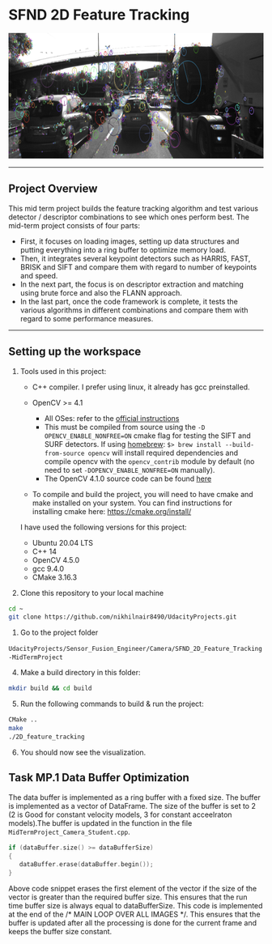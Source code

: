 # SFND 2D Feature Tracking

<img src="images/keypoints.png" width="820" height="248" />

---
## **Project Overview**
This mid term project builds the feature tracking algorithm and test various detector / descriptor combinations to see which ones perform best. The mid-term project consists of four parts:

* First, it focuses on loading images, setting up data structures and putting everything into a ring buffer to optimize memory load. 
* Then, it integrates several keypoint detectors such as HARRIS, FAST, BRISK and SIFT and compare them with regard to number of keypoints and speed. 
* In the next part, the focus is on descriptor extraction and matching using brute force and also the FLANN approach. 
* In the last part, once the code framework is complete, it tests the various algorithms in different combinations and compare them with regard to some performance measures.

---
## Setting up the workspace

1. Tools used in this project:

    - C++ compiler. I prefer using linux, it already has gcc preinstalled.
    
    - OpenCV >= 4.1
      * All OSes: refer to the [official instructions](https://docs.opencv.org/master/df/d65/tutorial_table_of_content_introduction.html)
      * This must be compiled from source using the `-D OPENCV_ENABLE_NONFREE=ON` cmake flag for testing the SIFT and SURF detectors. If using [homebrew](https://brew.sh/): `$> brew install --build-from-source opencv` will install required dependencies and compile opencv with the `opencv_contrib` module by default (no need to set `-DOPENCV_ENABLE_NONFREE=ON` manually). 
      * The OpenCV 4.1.0 source code can be found [here](https://github.com/opencv/opencv/tree/4.1.0)
    
    - To compile and build the project, you will need to have cmake and make installed on your system. You can find instructions for installing cmake here: https://cmake.org/install/
    
    I have used the following versions for this project:  
    - Ubuntu 20.04 LTS
    - C++ 14
    - OpenCV 4.5.0
    - gcc 9.4.0
    - CMake 3.16.3


2. Clone this repository to your local machine
```bash
cd ~  
git clone https://github.com/nikhilnair8490/UdacityProjects.git
```
1. Go to the project folder

`UdacityProjects/Sensor_Fusion_Engineer/Camera/SFND_2D_Feature_Tracking-MidTermProject`

4. Make a build directory in this folder: 
```bash
mkdir build && cd build
```
5. Run the following commands to build & run the project:
 ```bash
CMake ..
make
./2D_feature_tracking
```
6. You should now see the visualization.

## Task MP.1 Data Buffer Optimization
The data buffer is implemented as a ring buffer with a fixed size. The buffer is implemented as a vector of DataFrame. The size of the buffer is set to 2 (2 is Good for constant velocity models, 3 for constant acceelraton models).The buffer is updated in the function in the file `MidTermProject_Camera_Student.cpp`.

```cpp
if (dataBuffer.size() >= dataBufferSize)
{
   dataBuffer.erase(dataBuffer.begin());
}
```
Above code snippet erases the first element of the vector if the size of the vector is greater than the required buffer size. This ensures that the run time buffer size is always equal to dataBufferSize. This code is implemented at the end of the  /* MAIN LOOP OVER ALL IMAGES */. This ensures that the buffer is updated after all the processing is done for the current frame and keeps the buffer size constant.  
